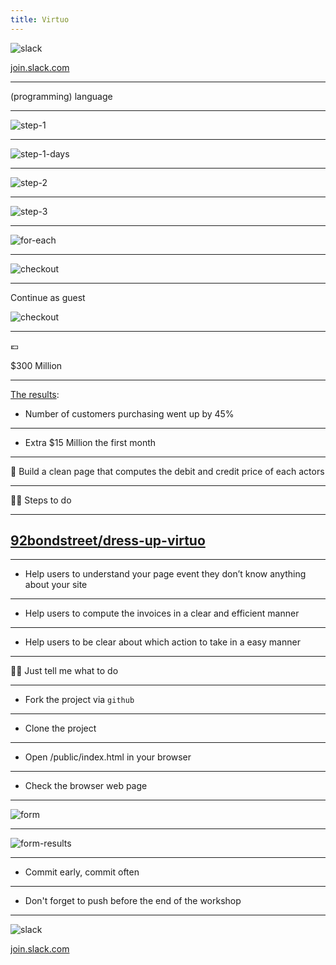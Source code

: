 ```yaml
---
title: Virtuo
---
```


![slack](./slack.png)


[join.slack.com](https://join.slack.com/t/esilv-s8-2020/shared_invite/enQtOTA2ODU3ODU1NzY2LTdhMmEwMGQ1NmMyZmJlZGU2MDE4MGNmMDMyMDE3OGE3NTllNzYzY2JhMTEyYzM5MmU3NzY1OGMzYTUxNDFmMjQ)

---

(programming) language

---

![step-1](./step-1.png)

---

![step-1-days](./step-1-days.png)

---

![step-2](./step-2.png)

---

![step-3](./step-3.png)

---

![for-each](./for-each.png)

---

![checkout](./continue-guest.png)

---

Continue as guest

![checkout](./continue-guest-button.png)

---

💶

$300 Million

---

[The results](https://www.fastcompany.com/1147825/300-million-continue-button):

* Number of customers purchasing went up by 45%

---

* Extra $15 Million the first month

---

🎯 Build a clean page that computes the debit and credit price of each actors

---

🏃‍♀️ Steps to do

---

## [92bondstreet/dress-up-virtuo](https://github.com/92bondstreet/dress-up-virtuo)

---

* Help users to understand your page event they don’t know anything about your site

---

* Help users to compute the invoices in a clear and efficient manner

---

* Help users to be clear about which action to take in a easy manner

---

👩‍💻 Just tell me what to do

---

* Fork the project via `github`

---

* Clone the project

---

* Open /public/index.html in your browser

---

* Check the browser web page

---

![form](./form.png)

---

![form-results](./form-results.png)

---

* Commit early, commit often

---

* Don't forget to push before the end of the workshop

---

![slack](./slack.png)


[join.slack.com](https://join.slack.com/t/esilv-s8-2020/shared_invite/enQtOTA2ODU3ODU1NzY2LTdhMmEwMGQ1NmMyZmJlZGU2MDE4MGNmMDMyMDE3OGE3NTllNzYzY2JhMTEyYzM5MmU3NzY1OGMzYTUxNDFmMjQ)

